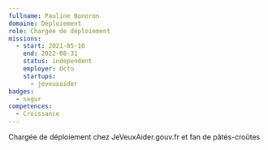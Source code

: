 ```yaml
---
fullname: Pauline Bonoron
domaine: Déploiement
role: Chargée de déploiement
missions:
  - start: 2021-05-10
    end: 2022-08-31
    status: independent
    employer: Octo
    startups:
      - jeveuxaider
badges:
  - segur
competences:
  - Croissance
---
```

Chargée de déploiement chez JeVeuxAider.gouv.fr et fan de pâtés-croûtes